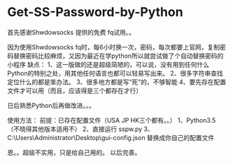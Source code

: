 # Get-SS-Password-by-Python
首先感谢Shwdowsocks 提供的免费 fq试用。。

因为使用Shwdowsocks fq时，每6小时换一次，密码，每次都要上官网，复制密码替换密码比较麻烦，又因为最近在学python所以就尝试做了个自动替换密码的小程序
缺点：
1、这一版做的还是超级简陋的，可以说，没有用到任何什么Python的特别之处，用其他任何语言也都可以轻易写出来。
2、很多字符串查找定位什么的都是笨办法。
3、很多地方都是写“死”的，不够智能
4、要先存在配置文件才可以用（而且，应该得是三个都存在才行）


日后熟悉Python后再做改进。。。

使用方法：
前提：已存在配置文件（USA JP HK三个都有。。）
1、Python3.5（不晓得其他版本适用不）
2、直接运行 sspw.py
3、C:\\Users\\Administrator\\Desktop\\gui-config.json 替换成你自己的配置文件

恩。。超级不实用，只是给自己用的。
以后完善。
